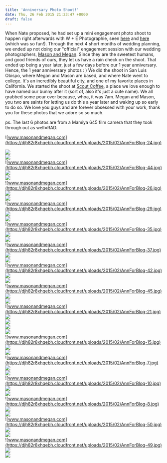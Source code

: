 ```yaml
---
title: 'Anniversary Photo Shoot!'
date: Thu, 26 Feb 2015 21:23:47 +0000
draft: false
---
```


When Nate proposed, he had set up a mini engagement photo shoot to happen right afterwards with W + E Photographie, seen [here](http://wephotographie.com/jenna-nate-a-surprise-filled-proposal-mini-engagement-charleston-sc/) and [here](http://www.jennajuby.com/proposal-day/) (which was so fun!). Through the next 4 short months of wedding planning, we ended up not doing our "official" engagement session with our wedding photographers, [Mason and Megan](http://masonandmegan.com/). Since they are the sweetest humans, and good friends of ours, they let us have a rain check on the shoot. That ended up being a year later, just a few days before our 1 year anniversary. Hence, the 1 year anniversary photos : ) We did the shoot in San Luis Obispo, where Megan and Mason are based, and where Nate went to college. It's an incredibly beautiful city, and one of my favorite places in California. We started the shoot at [Scout Coffee](http://scoutcoffeeco.com/), a place we love enough to have named our bunny after it (sort of, also it's just a cute name). We all grabbed some pour over because, whoa, it was 7am. Megan and Mason, you two are saints for letting us do this a year later and waking up so early to do so. We love you guys and are forever obsessed with your work, thank you for these photos that we adore so so much.

ps. The last 6 photos are from a Mamiya 645 film camera that they took through out as well=RAD.

![www.masonandmegan.com](https://djh82r8xhqebh.cloudfront.net/uploads/2015/02/AnnForBlog-24.jpg) <div class="flex-ns mhn2-ns mb3"> <div class="ph2-ns w-50-ns">![](https://djh82r8xhqebh.cloudfront.net/uploads/2015/02/AnnForBlog-27.jpg)</div> <div class="ph2-ns w-50-ns">![](https://djh82r8xhqebh.cloudfront.net/uploads/2015/02/AnnForBlog-28.jpg)</div> </div> ![www.masonandmegan.com](https://djh82r8xhqebh.cloudfront.net/uploads/2015/02/AnnForBlog-44.jpg) <div class="flex-ns mhn2-ns mb3"> <div class="ph2-ns w-50-ns">![](https://djh82r8xhqebh.cloudfront.net/uploads/2015/02/AnnForBlog-11.jpg)</div> <div class="ph2-ns w-50-ns">![](https://djh82r8xhqebh.cloudfront.net/uploads/2015/02/AnnForBlog-36.jpg)</div> </div> ![www.masonandmegan.com](https://djh82r8xhqebh.cloudfront.net/uploads/2015/02/AnnForBlog-26.jpg) <div class="flex-ns mhn2-ns mb3"> <div class="ph2-ns w-50-ns">![](https://djh82r8xhqebh.cloudfront.net/uploads/2015/02/AnnForBlog-16.jpg)</div> <div class="ph2-ns w-50-ns">![](https://djh82r8xhqebh.cloudfront.net/uploads/2015/02/AnnForBlog-25.jpg)</div> </div> ![www.masonandmegan.com](https://djh82r8xhqebh.cloudfront.net/uploads/2015/02/AnnForBlog-29.jpg) <div class="flex-ns mhn2-ns mb3"> <div class="ph2-ns w-50-ns">![](https://djh82r8xhqebh.cloudfront.net/uploads/2015/02/AnnForBlog-31.jpg)</div> <div class="ph2-ns w-50-ns">![](https://djh82r8xhqebh.cloudfront.net/uploads/2015/02/AnnForBlog-32.jpg)</div> </div> ![www.masonandmegan.com](https://djh82r8xhqebh.cloudfront.net/uploads/2015/02/AnnForBlog-35.jpg) <div class="flex-ns mhn2-ns mb3"> <div class="ph2-ns w-50-ns">![](https://djh82r8xhqebh.cloudfront.net/uploads/2015/02/AnnForBlog-38.jpg)</div> <div class="ph2-ns w-50-ns">![](https://djh82r8xhqebh.cloudfront.net/uploads/2015/02/AnnForBlog-40.jpg)</div> </div> ![www.masonandmegan.com](https://djh82r8xhqebh.cloudfront.net/uploads/2015/02/AnnForBlog-37.jpg) <div class="flex-ns mhn2-ns mb3"> <div class="ph2-ns w-50-ns">![](https://djh82r8xhqebh.cloudfront.net/uploads/2015/02/AnnForBlog-43.jpg)</div> <div class="ph2-ns w-50-ns">![](https://djh82r8xhqebh.cloudfront.net/uploads/2015/02/AnnForBlog-33.jpg)</div> </div> ![www.masonandmegan.com](https://djh82r8xhqebh.cloudfront.net/uploads/2015/02/AnnForBlog-42.jpg) <div class="flex-ns mhn2-ns mb3"> <div class="ph2-ns w-50-ns">![](https://djh82r8xhqebh.cloudfront.net/uploads/2015/02/AnnForBlog-34.jpg)</div> <div class="ph2-ns w-50-ns">![](https://djh82r8xhqebh.cloudfront.net/uploads/2015/02/AnnForBlog-39.jpg)</div> </div> ![www.masonandmegan.com](https://djh82r8xhqebh.cloudfront.net/uploads/2015/02/AnnForBlog-45.jpg) <div class="flex-ns mhn2-ns mb3"> <div class="ph2-ns w-50-ns">![](https://djh82r8xhqebh.cloudfront.net/uploads/2015/02/AnnForBlog-2.jpg)</div> <div class="ph2-ns w-50-ns">![](https://djh82r8xhqebh.cloudfront.net/uploads/2015/02/AnnForBlog-3.jpg)</div> </div> ![www.masonandmegan.com](https://djh82r8xhqebh.cloudfront.net/uploads/2015/02/AnnForBlog-21.jpg) <div class="flex-ns mhn2-ns mb3"> <div class="ph2-ns w-50-ns">![](https://djh82r8xhqebh.cloudfront.net/uploads/2015/02/AnnForBlog-18.jpg)</div> <div class="ph2-ns w-50-ns">![](https://djh82r8xhqebh.cloudfront.net/uploads/2015/02/AnnForBlog-19.jpg)</div> </div> <div class="flex-ns mhn2-ns mb3"> <div class="ph2-ns w-50-ns">![](https://djh82r8xhqebh.cloudfront.net/uploads/2015/02/AnnForBlog-17.jpg)</div> <div class="ph2-ns w-50-ns">![](https://djh82r8xhqebh.cloudfront.net/uploads/2015/02/AnnForBlog-23.jpg)</div> </div> ![www.masonandmegan.com](https://djh82r8xhqebh.cloudfront.net/uploads/2015/02/AnnForBlog-15.jpg) <div class="flex-ns mhn2-ns mb3"> <div class="ph2-ns w-50-ns">![](https://djh82r8xhqebh.cloudfront.net/uploads/2015/02/AnnForBlog-20.jpg)</div> <div class="ph2-ns w-50-ns">![](https://djh82r8xhqebh.cloudfront.net/uploads/2015/02/AnnForBlog-22.jpg)</div> </div> ![www.masonandmegan.com](https://djh82r8xhqebh.cloudfront.net/uploads/2015/02/AnnForBlog-7.jpg) <div class="flex-ns mhn2-ns mb3"> <div class="ph2-ns w-50-ns">![](https://djh82r8xhqebh.cloudfront.net/uploads/2015/02/AnnForBlog-6.jpg)</div> <div class="ph2-ns w-50-ns">![](https://djh82r8xhqebh.cloudfront.net/uploads/2015/02/AnnForBlog-9.jpg)</div> </div> ![www.masonandmegan.com](https://djh82r8xhqebh.cloudfront.net/uploads/2015/02/AnnForBlog-10.jpg) <div class="flex-ns mhn2-ns mb3"> <div class="ph2-ns w-50-ns">![](https://djh82r8xhqebh.cloudfront.net/uploads/2015/02/AnnForBlog-13.jpg)</div> <div class="ph2-ns w-50-ns">![](https://djh82r8xhqebh.cloudfront.net/uploads/2015/02/AnnForBlog-5.jpg)</div> </div> ![www.masonandmegan.com](https://djh82r8xhqebh.cloudfront.net/uploads/2015/02/AnnForBlog-8.jpg) <div class="flex-ns mhn2-ns mb3"> <div class="ph2-ns w-50-ns">![](https://djh82r8xhqebh.cloudfront.net/uploads/2015/02/AnnForBlog-14.jpg)</div> <div class="ph2-ns w-50-ns">![](https://djh82r8xhqebh.cloudfront.net/uploads/2015/02/AnnForBlog-41.jpg)</div> </div> ![www.masonandmegan.com](https://djh82r8xhqebh.cloudfront.net/uploads/2015/02/AnnForBlog-50.jpg) <div class="flex-ns mhn2-ns mb3"> <div class="ph2-ns w-50-ns">![](https://djh82r8xhqebh.cloudfront.net/uploads/2015/02/AnnForBlog-51.jpg)</div> <div class="ph2-ns w-50-ns">![](https://djh82r8xhqebh.cloudfront.net/uploads/2015/02/AnnForBlog-46.jpg)</div> </div> ![www.masonandmegan.com](https://djh82r8xhqebh.cloudfront.net/uploads/2015/02/AnnForBlog-49.jpg) <div class="flex-ns mhn2-ns mb3"> <div class="ph2-ns w-50-ns">![](https://djh82r8xhqebh.cloudfront.net/uploads/2015/02/AnnForBlog-48.jpg)</div> <div class="ph2-ns w-50-ns">![](https://djh82r8xhqebh.cloudfront.net/uploads/2015/02/AnnForBlog-47.jpg)</div> </div>